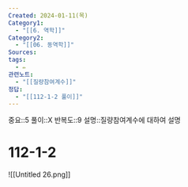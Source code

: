 ```yaml
---
Created: 2024-01-11(목)
Category1:
  - "[[6. 역학]]"
Category2:
  - "[[06. 동역학]]"
Sources: 
tags:
  - ✏️
관련노트:
  - "[[질량참여계수]]"
정답:
  - "[[112-1-2 풀이]]"
---
```

중요::5
풀이::X
반복도::9
설명::질량참여계수에 대하여 설명

# 112-1-2

![[Untitled 26.png]]
